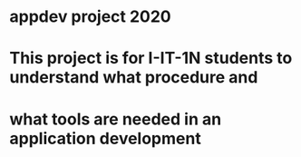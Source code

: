 # appdev project 2020

# This project is for I-IT-1N students to understand what procedure and
# what tools are needed in an application development
